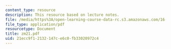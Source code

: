 ```yaml
---
content_type: resource
description: This resource based on lecture notes.
file: /media/https%3A/open-learning-course-data-rc.s3.amazonaws.com/16-01-unified-engineering-i-ii-iii-iv-fall-2005-spring-2006/21ecc9f12132147ce6c0fb33020972c4_zm21.pdf
file_type: application/pdf
resourcetype: Document
title: zm21.pdf
uid: 21ecc9f1-2132-147c-e6c0-fb33020972c4
---
```


